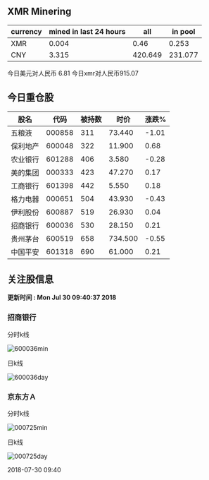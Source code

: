 ## XMR Minering

|currency|mined in last 24 hours|all|in pool|
|---|---|---|---|
|XMR|0.004|0.46|0.253|
|CNY|3.315|420.649|231.077|

今日美元对人民币 6.81	今日xmr对人民币915.07


## 今日重仓股 

|股名|代码|被持数|时价|涨跌%|
|---|---|---|---|---|
|五粮液|000858|311|73.440|-1.01|
|保利地产|600048|322|11.900|0.68|
|农业银行|601288|406|3.580|-0.28|
|美的集团|000333|423|47.270|0.17|
|工商银行|601398|442|5.550|0.18|
|格力电器|000651|504|43.930|-0.43|
|伊利股份|600887|519|26.930|0.04|
|招商银行|600036|530|28.150|0.21|
|贵州茅台|600519|658|734.500|-0.55|
|中国平安|601318|690|61.000|0.21|

## 关注股信息
**更新时间 : Mon Jul 30 09:40:37 2018**
### 招商银行 
分时k线

![600036min](http://image.sinajs.cn/newchart/min/n/sh600036.gif)

日k线

![600036day](http://image.sinajs.cn/newchart/daily/n/sh600036.gif)

### 京东方Ａ 
分时k线

![000725min](http://image.sinajs.cn/newchart/min/n/sz000725.gif)

日k线

![000725day](http://image.sinajs.cn/newchart/daily/n/sz000725.gif)

2018-07-30 09:40